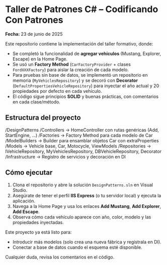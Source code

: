 # Taller de Patrones C# – Codificando Con Patrones

**Fecha:** 23 de junio de 2025

Este repositorio contiene la implementación del taller formativo, donde:

- Se completó la funcionalidad de **agregar vehículos** (Mustang, Explorer, Escape) en la Home Page.  
- Se usó un **Factory Method** (`CarFactoryProvider` + clases `FordXXXFactory`) para aislar la creación de cada modelo.  
- Para pruebas sin base de datos, se implementó un repositorio en memoria (`MyVehiclesRepository`) y se decoró con **Decorator** (`DefaultPropertiesVehicleRepository`) para inyectar el año actual y 20 propiedades por defecto en cada vehículo.  
- El código sigue principios **SOLID** y buenas prácticas, con comentarios en cada clase/método.

## Estructura del proyecto
/DesignPatterns
/Controllers → HomeController con rutas genéricas (Add, StartEngine, …)
/Factories → Factory Method para cada modelo de Car
/ModelBuilders → Builder para ensamblar objetos Car con extraProperties
/Models → Vehicle base, Car, Motocycle, ViewModels
/Repositories → IVehicleRepository, MyVehiclesRepository, DBVehicleRepository, Decorator
/Infrastructure → Registro de servicios y decoración en DI

## Cómo ejecutar

1. Clona el repositorio y abre la solución `DesignPatterns.sln` en Visual Studio.  
2. Asegúrate de tener el perfil **IIS Express** (o tu servidor local) y ejecuta la aplicación.  
3. Navega a la Home Page y usa los enlaces **Add Mustang**, **Add Explorer**, **Add Escape**.  
4. Observa cómo cada vehículo aparece con año, color, modelo y las propiedades inyectadas.

Este proyecto ya está listo para:

- Introducir más modelos (solo crea una nueva fábrica y regístrala en DI).  
- Conectar a base de datos cuando el esquema esté disponible.  

Cualquier duda, revisa los comentarios en el código.  

